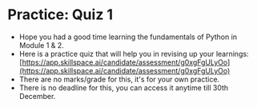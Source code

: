 # Practice: Quiz 1

* Hope you had a good time learning the fundamentals of Python in Module 1 & 2.
* Here is a practice quiz that will help you in revising up your learnings: [https://app.skillspace.ai/candidate/assessment/g0xgFgULyOo](https://app.skillspace.ai/candidate/assessment/g0xgFgULyOo)
* There are no marks/grade for this, it's for your own practice.
* There is no deadline for this, you can access it anytime till 30th December.
